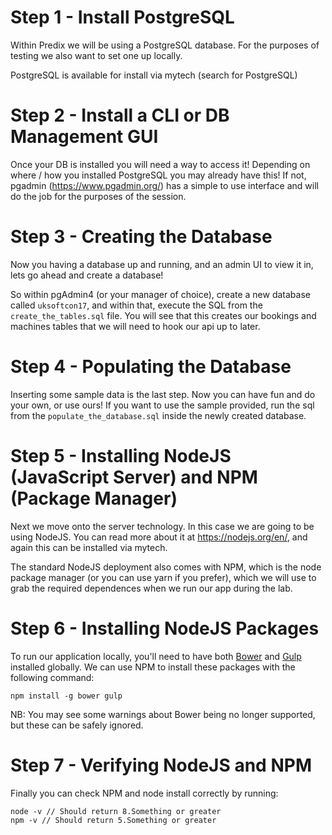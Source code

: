 # Step 1 - Install PostgreSQL

Within Predix we will be using a PostgreSQL database. For the purposes of testing we also want to set one up locally.<br/>

PostgreSQL is available for install via mytech (search for PostgreSQL)

# Step 2 - Install a CLI or DB Management GUI

Once your DB is installed you will need a way to access it! Depending on where / how you installed PostgreSQL you may already have this! If not, pgadmin (https://www.pgadmin.org/) has a simple to use interface and will do the job for the purposes of the session.

# Step 3 - Creating the Database

Now you having a database up and running, and an admin UI to view it in, lets go ahead and create a database!

So within pgAdmin4 (or your manager of choice), create a new database called `uksoftcon17`, and within that, execute the SQL from the `create_the_tables.sql` file. You will see that this creates our bookings and machines tables that we will need to hook our api up to later.

# Step 4 - Populating the Database

Inserting some sample data is the last step. Now you can have fun and do your own, or use ours! If you want to use the sample provided, run the sql from the `populate_the_database.sql` inside the newly created database.

# Step 5 - Installing NodeJS (JavaScript Server) and NPM (Package Manager)

Next we move onto the server technology. In this case we are going to be using NodeJS. You can read more about it at https://nodejs.org/en/, and again this can be installed via mytech.

The standard NodeJS deployment also comes with NPM, which is the node package manager (or you can use yarn if you prefer), which we will use to grab the required dependences when we run our app during the lab.

# Step 6 - Installing NodeJS Packages

To run our application locally, you'll need to have both [Bower](https://bower.io/) and [Gulp](https://gulpjs.com/) installed globally. We can use NPM to install these packages with the following command:

```
npm install -g bower gulp
```

NB: You may see some warnings about Bower being no longer supported, but these can be safely ignored.

# Step 7 - Verifying NodeJS and NPM

Finally you can check NPM and node install correctly by running:
```
node -v // Should return 8.Something or greater
npm -v // Should return 5.Something or greater
```
